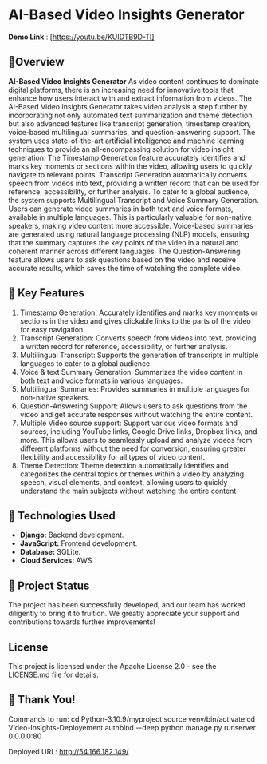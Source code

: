 # AI-Based Video Insights Generator
 **Demo Link** : [https://youtu.be/KUIDTB9D-TI]

## 🎯Overview
**AI-Based Video Insights Generator** As video content continues to dominate digital platforms, there is an increasing need for innovative tools
that enhance how users interact with and extract information from videos. The AI-Based Video Insights
Generator takes video analysis a step further by incorporating not only automated text summarization and
theme detection but also advanced features like transcript generation, timestamp creation, voice-based
multilingual summaries, and question-answering support.
The system uses state-of-the-art artificial intelligence and machine learning techniques to provide an
all-encompassing solution for video insight generation. The Timestamp Generation feature accurately
identifies and marks key moments or sections within the video, allowing users to quickly navigate to
relevant points. Transcript Generation automatically converts speech from videos into text, providing a
written record that can be used for reference, accessibility, or further analysis.
To cater to a global audience, the system supports Multilingual Transcript and Voice Summary
Generation. Users can generate video summaries in both text and voice formats, available in multiple
languages. This is particularly valuable for non-native speakers, making video content more accessible.
Voice-based summaries are generated using natural language processing (NLP) models, ensuring that the
summary captures the key points of the video in a natural and coherent manner across different languages.
The Question-Answering feature allows users to ask questions based on the video and receive accurate
results, which saves the time of watching the complete video.

## 🌟 Key Features
1. Timestamp Generation: Accurately identifies and marks key moments or sections in the video
and gives clickable links to the parts of the video for easy navigation.
2. Transcript Generation: Converts speech from videos into text, providing a written record for
reference, accessibility, or further analysis.
3. Multilingual Transcript: Supports the generation of transcripts in multiple languages to cater to
a global audience.
4. Voice & text Summary Generation: Summarizes the video content in both text and voice
formats in various languages.
5. Multilingual Summaries: Provides summaries in multiple languages for non-native speakers.
6. Question-Answering Support: Allows users to ask questions from the video and get accurate
responses without watching the entire content.
7. Multiple Video source support: Support various video formats and sources, including YouTube
links, Google Drive links, Dropbox links, and more. This allows users to seamlessly upload and
analyze videos from different platforms without the need for conversion, ensuring greater
flexibility and accessibility for all types of video content.
8. Theme Detection: Theme detection automatically identifies and categorizes the central topics or
themes within a video by analyzing speech, visual elements, and context, allowing users to
quickly understand the main subjects without watching the entire content


## 🔧 Technologies Used

- **Django:** Backend development.
- **JavaScript:** Frontend development.
- **Database:** SQLite.
- **Cloud Services:** AWS

## 📆 Project Status

The project has been successfully developed, and our team has worked diligently to bring it to fruition. We greatly appreciate your support and contributions towards further improvements!

## License

This project is licensed under the Apache License 2.0 - see the [LICENSE.md](LICENSE.md) file for details.

## 👏 Thank You!


























Commands to run:
cd Python-3.10.9/myproject
source venv/bin/activate
cd Video-Insights-Deployement
authbind --deep python manage.py runserver 0.0.0.0:80

Deployed URL: http://54.166.182.149/
